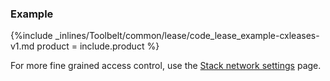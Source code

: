 <!--  usedin: [ _legacy_docker/Toolbelt/lease-v1.md, _maestro/Toolbelt/lease-v1.md, _node/toolbelt/lease-v1.md, _rails/Toolbelt/lease-v1.md] -->


### Example

{%include _inlines/Toolbelt/common/lease/code_lease_example-cxleases-v1.md  product = include.product %}

For more fine grained access control, use the [Stack network settings](/managing-your-stack/stack-network-settings) page.
